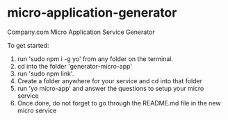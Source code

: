 # micro-application-generator

Company.com Micro Application Service Generator

To get started:

1. run 'sudo npm i -g yo' from any folder on the terminal.
2. cd into the folder 'generator-micro-app'
3. run 'sudo npm link'.
4. Create a folder anywhere for your service and cd into that folder
5. run 'yo micro-app' and answer the questions to setup your micro service
6. Once done, do not forget to go through the README.md file in the new micro service

